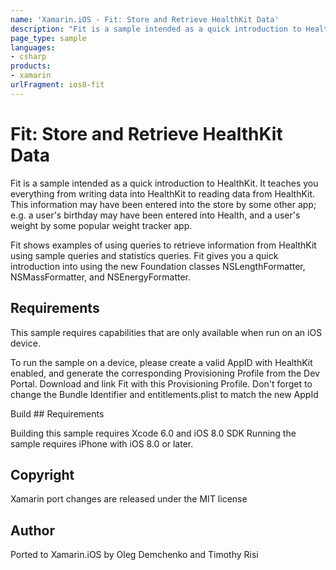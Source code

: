 ```yaml
---
name: 'Xamarin.iOS - Fit: Store and Retrieve HealthKit Data'
description: "Fit is a sample intended as a quick introduction to HealthKit. It teaches you everything from writing data into HealthKit to reading data #ios8"
page_type: sample
languages:
- csharp
products:
- xamarin
urlFragment: ios8-fit
---
```

# Fit: Store and Retrieve HealthKit Data

Fit is a sample intended as a quick introduction to HealthKit. It
teaches you everything from writing data into HealthKit to reading
data from HealthKit. This information may have been entered into the
store by some other app; e.g. a user's birthday may have been entered
into Health, and a user's weight by some popular weight tracker app.

Fit shows examples of using queries to retrieve information from
HealthKit using sample queries and statistics queries. Fit gives you a
quick introduction into using the new Foundation classes
NSLengthFormatter, NSMassFormatter, and NSEnergyFormatter.

## Requirements

This sample requires capabilities that are only available when run on
an iOS device.

To run the sample on a device, please create a valid AppID with
HealthKit enabled, and generate the corresponding Provisioning Profile
from the Dev Portal. Download and link Fit with this Provisioning
Profile. Don't forget to change the Bundle Identifier and
entitlements.plist to match the new AppId

Build ## Requirements

Building this sample requires Xcode 6.0 and iOS 8.0 SDK
Running the sample requires iPhone with iOS 8.0 or later.

## Copyright

Xamarin port changes are released under the MIT license

## Author

Ported to Xamarin.iOS by Oleg Demchenko and Timothy Risi
